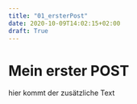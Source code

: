 ```yaml
---
title: "01_ersterPost"
date: 2020-10-09T14:02:15+02:00
draft: True
---
```


# Mein erster POST
hier kommt der zusätzliche Text